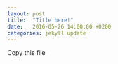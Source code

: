 ```yaml
---
layout: post
title:  "Title here!"
date:   2016-05-26 14:00:00 +0200
categories: jekyll update
---
```


Copy this file 
